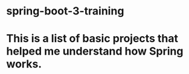 # spring-boot-3-training

# This is a list of basic projects that helped me understand how Spring works.
